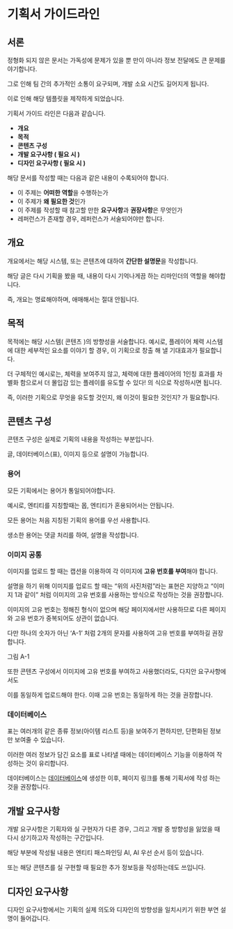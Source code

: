 # 기획서 가이드라인

## 서론

정형화 되지 않은 문서는 가독성에 문제가 있을 뿐 만이 아니라 정보 전달에도 큰 문제를 야기합니다.

그로 인해 팀 간의 추가적인 소통이 요구되며, 개발 소요 시간도 길어지게 됩니다.

이로 인해 해당 템플릿을 제작하게 되었습니다.

기획서 가이드 라인은 다음과 같습니다.

- **개요**
- **목적**
- **콘텐츠 구성**
- **개발 요구사항 ( 필요 시 )**
- **디자인 요구사항 ( 필요 시 )**

해당 문서를 작성할 때는 다음과 같은 내용이 수록되어야 합니다.

- 이 주제는 **어떠한 역할**을 수행하는가
- 이 주제가 **왜 필요한 것**인가
- 이 주제를 작성할 때 참고할 만한 **요구사항**과 **권장사항**은 무엇인가
- 레퍼런스가 존재할 경우, 레퍼런스가 서술되어야만 합니다.

## 개요

개요에서는 해당 시스템, 또는 콘텐츠에 대하여 **간단한 설명문**을 작성합니다. 

해당 글은 다시 기획을 봤을 때, 내용이 다시 기억나게끔 하는 리마인더의 역할을 해야합니다. 

즉, 개요는 명료해야하며, 애매해서는 절대 안됩니다.

## 목적

목적에는 해당 시스템( 콘텐츠 )의 방향성을 서술합니다. 예시로, 플레이어 체력 시스템에 대한 세부적인 요소를 이야기 할 경우, 이 기획으로 창출 해 낼 기대효과가 필요합니다.

더 구체적인 예시로는, 체력을 보여주지 않고, 체력에 대한 플레이어의 1인칭 효과를 차별화 함으로서 더 몰입감 있는 플레이를 유도할 수 있다! 의 식으로 작성하시면 됩니다.

즉, 이러한 기획으로 무엇을 유도할 것인지, 왜 이것이 필요한 것인지? 가 필요합니다.

## 콘텐츠 구성

콘텐츠 구성은 실제로 기획의 내용을 작성하는 부분입니다. 

글, 데이터베이스(표), 이미지 등으로 설명이 가능합니다.

### 용어

모든 기획에서는 용어가 통일되어야합니다. 

예시로, 엔티티를 지칭할때는 몹, 엔티티가 혼용되어서는 안됩니다.   

  
모든 용어는 처음 지칭된 기획의 용어를 우선 사용합니다.

생소한 용어는 댓글 처리를 하여, 설명을 작성합니다.


### 이미지 공통

이미지를 업로드 할 때는 캡션을 이용하여 각 이미지에 **고유 번호를 부여**해야 합니다.

설명을 하기 위해 이미지를 업로드 할 때는  “위의 사진처럼”라는 표현은 지양하고 “이미지 1과 같이” 처럼 이미지의 고유 번호를 사용하는 방식으로 작성하는 것을 권장합니다.

이미지의 고유 번호는 정해진 형식이 없으며 해당 페이지에서만 사용하므로 다른 페이지와 고유 번호가 중복되어도 상관이 없습니다.

다만 하나의 숫자가 아닌 ‘A-1’ 처럼 2개의 문자를 사용하여 고유 번호를 부여하길 권장합니다.

그림 A-1

또한 콘텐츠 구성에서 이미지에 고유 번호를 부여하고 사용했더라도, 다지안 요구사항에서도

이를 동일하게 업로드해야 한다. 이때 고유 번호는 동일하게 하는 것을 권장합니다.

### 

### 데이터베이스

표는 여러개의 같은 종류 정보(아이템 리스트 등)을 보여주기 편하지만, 단편화된 정보만 보여줄 수 있습니다.

이러한 여러 정보가 담긴 요소를 표로 나타낼 때에는 데이터베이스 기능을 이용하여 작성하는 것이 유리합니다.

데이터베이스는 [데이터베이스](https://www.notion.so/8e511ae2f23e473699c5b438aa38df40?pvs=21)에 생성한 이후, 페이지 링크를 통해 기획서에 작성 하는 것을 권장합니다.

## 개발 요구사항

개발 요구사항은 기획자와 실 구현자가 다른 경우, 그리고 개발 중 방향성을 잃었을 때  다시 상기하고자 작성하는 구간입니다.

해당 부분에 작성될 내용은 엔티티 패스파인딩 AI, AI 우선 순서 등이 있습니다.

또는 해당 콘텐츠를 실 구현할 때 필요한 추가 정보등을 작성하는데도 쓰입니다.

## 디자인 요구사항

디자인 요구사항에서는 기획의 실제 의도와 디자인의 방향성을 일치시키기 위한 부연 설명이 들어갑니다.
